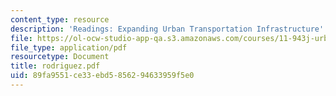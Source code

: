 ```yaml
---
content_type: resource
description: 'Readings: Expanding Urban Transportation Infrastructure'
file: https://ol-ocw-studio-app-qa.s3.amazonaws.com/courses/11-943j-urban-transportation-land-use-and-the-environment-spring-2002/89fa9551ce33ebd5856294633959f5e0_rodriguez.pdf
file_type: application/pdf
resourcetype: Document
title: rodriguez.pdf
uid: 89fa9551-ce33-ebd5-8562-94633959f5e0
---
```

